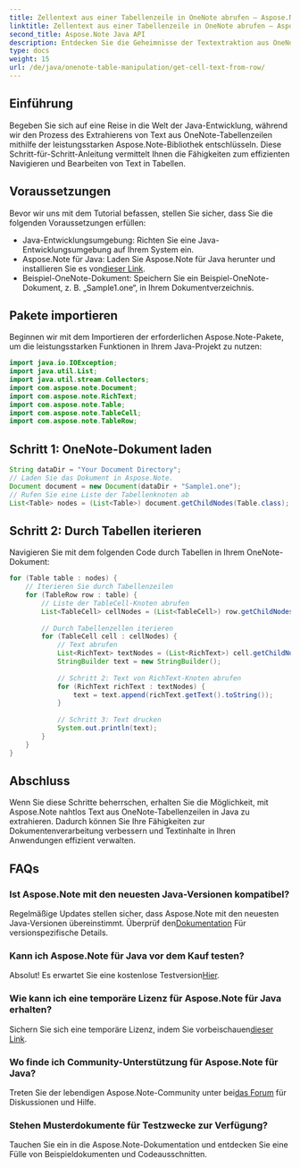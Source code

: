 ```yaml
---
title: Zellentext aus einer Tabellenzeile in OneNote abrufen – Aspose.Note
linktitle: Zellentext aus einer Tabellenzeile in OneNote abrufen – Aspose.Note
second_title: Aspose.Note Java API
description: Entdecken Sie die Geheimnisse der Textextraktion aus OneNote-Tabellen in Java mit Aspose.Note. Befolgen Sie unsere Schritt-für-Schritt-Anleitung, um Ihre Fähigkeiten in der Dokumentenverarbeitung zu verbessern.
type: docs
weight: 15
url: /de/java/onenote-table-manipulation/get-cell-text-from-row/
---
```

## Einführung
Begeben Sie sich auf eine Reise in die Welt der Java-Entwicklung, während wir den Prozess des Extrahierens von Text aus OneNote-Tabellenzeilen mithilfe der leistungsstarken Aspose.Note-Bibliothek entschlüsseln. Diese Schritt-für-Schritt-Anleitung vermittelt Ihnen die Fähigkeiten zum effizienten Navigieren und Bearbeiten von Text in Tabellen.
## Voraussetzungen
Bevor wir uns mit dem Tutorial befassen, stellen Sie sicher, dass Sie die folgenden Voraussetzungen erfüllen:
- Java-Entwicklungsumgebung: Richten Sie eine Java-Entwicklungsumgebung auf Ihrem System ein.
-  Aspose.Note für Java: Laden Sie Aspose.Note für Java herunter und installieren Sie es von[dieser Link](https://releases.aspose.com/note/java/).
- Beispiel-OneNote-Dokument: Speichern Sie ein Beispiel-OneNote-Dokument, z. B. „Sample1.one“, in Ihrem Dokumentverzeichnis.
## Pakete importieren
Beginnen wir mit dem Importieren der erforderlichen Aspose.Note-Pakete, um die leistungsstarken Funktionen in Ihrem Java-Projekt zu nutzen:
```java
import java.io.IOException;
import java.util.List;
import java.util.stream.Collectors;
import com.aspose.note.Document;
import com.aspose.note.RichText;
import com.aspose.note.Table;
import com.aspose.note.TableCell;
import com.aspose.note.TableRow;
```
## Schritt 1: OneNote-Dokument laden
```java
String dataDir = "Your Document Directory";
// Laden Sie das Dokument in Aspose.Note.
Document document = new Document(dataDir + "Sample1.one");
// Rufen Sie eine Liste der Tabellenknoten ab
List<Table> nodes = (List<Table>) document.getChildNodes(Table.class);
```
## Schritt 2: Durch Tabellen iterieren
Navigieren Sie mit dem folgenden Code durch Tabellen in Ihrem OneNote-Dokument:
```java
for (Table table : nodes) {
    // Iterieren Sie durch Tabellenzeilen
    for (TableRow row : table) {
        // Liste der TableCell-Knoten abrufen
        List<TableCell> cellNodes = (List<TableCell>) row.getChildNodes(TableCell.class);
        
        // Durch Tabellenzellen iterieren
        for (TableCell cell : cellNodes) {
            // Text abrufen
            List<RichText> textNodes = (List<RichText>) cell.getChildNodes(RichText.class);
            StringBuilder text = new StringBuilder();
            
            // Schritt 2: Text von RichText-Knoten abrufen
            for (RichText richText : textNodes) {
                text = text.append(richText.getText().toString());
            }
            
            // Schritt 3: Text drucken
            System.out.println(text);
        }
    }
}
```
## Abschluss
Wenn Sie diese Schritte beherrschen, erhalten Sie die Möglichkeit, mit Aspose.Note nahtlos Text aus OneNote-Tabellenzeilen in Java zu extrahieren. Dadurch können Sie Ihre Fähigkeiten zur Dokumentenverarbeitung verbessern und Textinhalte in Ihren Anwendungen effizient verwalten.
## FAQs
### Ist Aspose.Note mit den neuesten Java-Versionen kompatibel?
 Regelmäßige Updates stellen sicher, dass Aspose.Note mit den neuesten Java-Versionen übereinstimmt. Überprüf den[Dokumentation](https://reference.aspose.com/note/java/) Für versionspezifische Details.
### Kann ich Aspose.Note für Java vor dem Kauf testen?
Absolut! Es erwartet Sie eine kostenlose Testversion[Hier](https://releases.aspose.com/).
### Wie kann ich eine temporäre Lizenz für Aspose.Note für Java erhalten?
 Sichern Sie sich eine temporäre Lizenz, indem Sie vorbeischauen[dieser Link](https://purchase.aspose.com/temporary-license/).
### Wo finde ich Community-Unterstützung für Aspose.Note für Java?
 Treten Sie der lebendigen Aspose.Note-Community unter bei[das Forum](https://forum.aspose.com/c/note/28) für Diskussionen und Hilfe.
### Stehen Musterdokumente für Testzwecke zur Verfügung?
Tauchen Sie ein in die Aspose.Note-Dokumentation und entdecken Sie eine Fülle von Beispieldokumenten und Codeausschnitten.